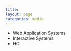```yaml
---
title: 
layout: page
categories: media
---
```


 - Web Application Systems
 - Interactive Systems
 - HCI

